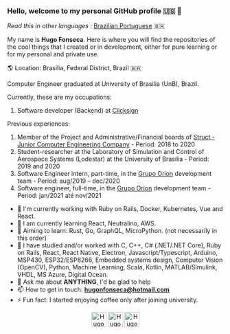 ### Hello, welcome to my personal GitHub profile :us: :wave:

_Read this in other languages_ : [Brazilian Portuguese](https://github.com/Hugo-NF/Hugo-NF/blob/master/README.md) :brazil:

My name is **Hugo Fonseca**. Here is where you will find the repositories of the cool things that I created or in development, either for pure learning or for my personal and private use.

:earth_americas: Location: Brasilia, Federal District, Brazil :brazil:

Computer Engineer graduated at University of Brasilia (UnB), Brazil.

Currently, these are my occupations:
1. Software developer (Backend) at [Clicksign](https://www.linkedin.com/company/clicksign)

Previous experiences:
1. Member of the Project and Administrative/Financial boards of ​​[Struct - Junior Computer Engineering Company](https://www.linkedin.com/company/struct-ej/) - Period: 2018 to 2020
2. Student-researcher at the Laboratory of Simulation and Control of Aerospace Systems (Lodestar) at the University of Brasília - Period: 2019 and 2020
3. Software Engineer intern, part-time, in the [Grupo Orion](https://www.linkedin.com/company/grupo-orion/) development team - Period: aug/2019 – dec/2020
4. Software engineer, full-time, in the [Grupo Orion](https://www.linkedin.com/company/grupo-orion/) development team - Period: jan/2021 até nov/2021

- 🔭 I'm currently working with Ruby on Rails, Docker, Kubernetes, Vue and React.
- 🌱 I am currently learning React, Neutralino, AWS.
- :dart: Aiming to learn: Rust, Go, GraphQL, MicroPython. (not necessarily in this order)
- :paperclip: I have studied and/or worked with C, C++, C# (.NET/.NET Core), Ruby on Rails, React, React Native, Electron, Javascript/Typescript, Arduino, MSP430, ESP32/ESP8266, Embedded systems design, Computer Vision (OpenCV), Python, Machine Learning, Scala, Kotlin, MATLAB/Simulink, VHDL, MS Azure, Digital Ocean.
- 💬 Ask me about **ANYTHING**, I'd be glad to help
- 📫 How to get in touch: **hugonfonseca@hotmail.com**
- ⚡ Fun fact: I started enjoying coffee only after joining university.

<p align="center">
    <a href="https://www.linkedin.com/in/hugo-fonseca-723a41184/" target="blank"><img align="center" src="https://cdn.jsdelivr.net/npm/simple-icons@3.0.1/icons/linkedin.svg" alt="Hugo-NF" height="35" width="35" /></a>
    <a href="https://www.instagram.com/huggofonseca/" target="blank"><img align="center" src="https://cdn.jsdelivr.net/npm/simple-icons@3.0.1/icons/instagram.svg" alt="Hugo-NF" height="35" width="35" /></a>
    <a href="https://hugo-nf.github.io" target="blank"><img align="center" src="https://cdn.jsdelivr.net/npm/simple-icons@3.0.1/icons/github.svg" alt="Hugo-NF" height="35" width="35" /></a>
</p>

